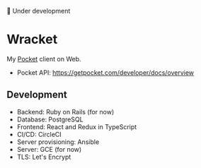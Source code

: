 🚧 Under development

# Wracket

My [Pocket](https://getpocket.com) client on Web.

- Pocket API: https://getpocket.com/developer/docs/overview

## Development

- Backend: Ruby on Rails (for now)
- Database: PostgreSQL
- Frontend: React and Redux in TypeScript
- CI/CD: CircleCI
- Server provisioning: Ansible
- Server: GCE (for now)
- TLS: Let's Encrypt
